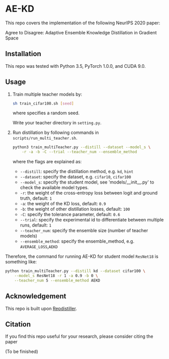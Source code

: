 # AE-KD

This repo covers the implementation of the following NeurIPS 2020 paper:

Agree to Disagree: Adaptive Ensemble Knowledge Distillation in Gradient Space 

## Installation

This repo was tested with Python 3.5, PyTorch 1.0.0, and CUDA 9.0.

## Usage

1. Train multiple teacher models by:

    ```sh
    sh train_cifar100.sh [seed]
    ```
   where specifies a random seed.
   
   Write your teacher directory in `setting.py`.
   
2. Run distillation by following commands in `scripts/run_multi_teacher.sh`. 

    ```sh
    python3 train_multiTeacher.py --distill --dataset --model_s \
    	-r -a -b -C --trial --teacher_num --ensemble_method
    ```
    where the flags are explained as:
    - `--distill`: specify the  distillation method, e.g. `kd`, `hint`
    - `--dataset`: specify the dataset, e.g. `cifar10`, `cifar100`
    - `--model_s`: specify the student model, see 'models/\_\_init\_\_.py' to check the available model types.
    - `-r`: the weight of the cross-entropy loss between logit and ground truth, default: `1`
    - `-a`: the weight of the KD loss, default: `0.9`
    - `-b`: the weight of other distillation losses, default: `100`
    - `-C`: specify the tolerance parameter, default: `0.6`
    - `--trial`: specify the experimental id to differentiate between multiple runs, default: `1`
    - `--teacher_num`: specify the ensemble size (number of teacher models)
    - `--ensemble_method`: specify the ensemble_method, e.g. `AVERAGE_LOSS`,`AEKD`


Therefore, the command for running AE-KD for student model `ResNet18` is something like:

```sh
python train_multiTeacher.py --distill kd --dataset cifar100 \
	--model_s ResNet18 -r 1 -a 0.9 -b 0 \
  	--teacher_num 5 --ensemble_method AEKD
```
## Acknowledgement

This repo is built upon [Repdistiller](https://github.com/HobbitLong/RepDistiller).

## Citation

If you find this repo useful for your research, please consider citing the paper

(To be finished)
